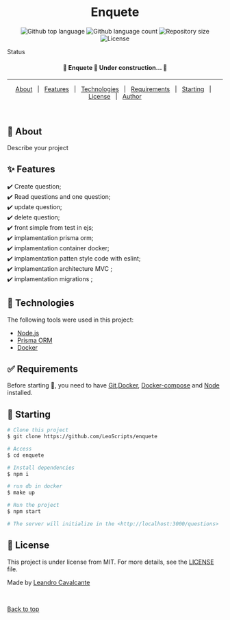 <div align="center" id="top">
  <!-- <img src="./.github/app.gif" alt="Enquete" /> -->

  &#xa0;

  <!-- <a href="https://enquete.netlify.app">Demo</a> -->
</div>

<h1 align="center">Enquete</h1>

<p align="center">
  <img alt="Github top language" src="https://img.shields.io/github/languages/top/LeoScripts/enquete?color=56BEB8">

  <img alt="Github language count" src="https://img.shields.io/github/languages/count/LeoScripts/enquete?color=56BEB8">

  <img alt="Repository size" src="https://img.shields.io/github/repo-size/LeoScripts/enquete?color=56BEB8">

  <img alt="License" src="https://img.shields.io/github/license/LeoScripts/enquete?color=56BEB8">

  <!-- <img alt="Github issues" src="https://img.shields.io/github/issues/LeoScripts/enquete?color=56BEB8" /> -->

  <!-- <img alt="Github forks" src="https://img.shields.io/github/forks/LeoScripts/enquete?color=56BEB8" /> -->

  <!-- <img alt="Github stars" src="https://img.shields.io/github/stars/LeoScripts/enquete?color=56BEB8" /> -->
</p>

Status

<h4 align="center">
	🚧  Enquete 🚀 Under construction...  🚧
</h4>

<hr>

<p align="center">
  <a href="#dart-about">About</a> &#xa0; | &#xa0;
  <a href="#sparkles-features">Features</a> &#xa0; | &#xa0;
  <a href="#rocket-technologies">Technologies</a> &#xa0; | &#xa0;
  <a href="#white_check_mark-requirements">Requirements</a> &#xa0; | &#xa0;
  <a href="#checkered_flag-starting">Starting</a> &#xa0; | &#xa0;
  <a href="#memo-license">License</a> &#xa0; | &#xa0;
  <a href="https://github.com/LeoScripts" target="_blank">Author</a>
</p>

<br>

## :dart: About ##

Describe your project

## :sparkles: Features ##

:heavy_check_mark: Create question;\
:heavy_check_mark: Read questions and one question;\
:heavy_check_mark: update question;\
:heavy_check_mark: delete question;\
:heavy_check_mark: front simple from test in ejs;\
:heavy_check_mark: implamentation prisma orm;\
:heavy_check_mark: implamentation container docker;\
:heavy_check_mark: implamentation patten style code with eslint;\
:heavy_check_mark: implamentation architecture MVC ;\
:heavy_check_mark: implamentation migrations ;

## :rocket: Technologies ##

The following tools were used in this project:

- [Node.js](https://nodejs.org/en/)
- [Prisma ORM](https://www.prisma.io/)
- [Docker](https://docs.docker.com/get-docker/)

## :white_check_mark: Requirements ##

Before starting :checkered_flag:, you need to have [Git](https://git-scm.com),[Docker](https://docs.docker.com/get-docker/), [Docker-compose](https://docs.docker.com/compose/install/)  and [Node](https://nodejs.org/en/) installed.

## :checkered_flag: Starting ##

```bash
# Clone this project
$ git clone https://github.com/LeoScripts/enquete

# Access
$ cd enquete

# Install dependencies
$ npm i

# run db in docker
$ make up

# Run the project
$ npm start

# The server will initialize in the <http://localhost:3000/questions>
```

## :memo: License ##

This project is under license from MIT. For more details, see the [LICENSE](LICENSE.md) file.


Made by <a href="https://github.com/LeoScripts" target="_blank">Leandro Cavalcante</a>

&#xa0;

<a href="#top">Back to top</a>

